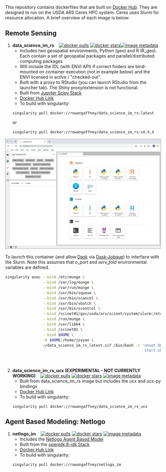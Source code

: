  This repository contains dockerfiles that are built on [Docker Hub](https://hub.docker.com/u/rowangaffney). They are designed to run on the USDA ARS Ceres HPC system. Ceres uses Slurm for resource allocation. A brief overview of each image is below:

## Remote Sensing

1. **data_science_im_rs**&nbsp;&nbsp;&nbsp;&nbsp;[![docker pulls](https://img.shields.io/docker/pulls/rowangaffney/data_science_im_rs.svg)](https://hub.docker.com/r/rowangaffney/data_science_im_rs/) [![docker stars](https://img.shields.io/docker/stars/rowangaffney/data_science_im_rs.svg)](https://hub.docker.com/r/rowangaffney/data_science_im_rs/)[![image metadata](https://images.microbadger.com/badges/image/rowangaffney/data_science_im_rs.svg)](https://microbadger.com/images/rowangaffney/data_science_im_rs "rowangaffney/data_science_im_rs image metadata")
    - Includes two geospatial environments, Python (geo) and R (R_geo). Each contain a set of geospatial packages and parallel/distributed computing packages
    - Will include the IDL (with ENVI API) if correct folders are bind-mounted on container execution (not in example below) and the ENVI licensed in active / "checked-out".
    - Built with a proxy to RStudio (you can launch RStudio from the launcher tab). The Shiny proxy/extension is not functional.
    - Built from [Jupyter Scipy Stack](https://github.com/jupyter/docker-stacks/tree/master/scipy-notebook)
    - [Docker Hub Link](https://hub.docker.com/r/rowangaffney/data_science_im_rs)
    - To build with singularity:
    ```shell
    singularity pull docker://rowangaffney/data_science_im_rs:latest
    ```
    or
    ```shell
    singularity pull docker://rowangaffney/data_science_im_rs:vX.X.X
    ```
  <img src="/readme_images/data_science_im_rs_screenshot.png" width="600">
  
  To launch this container (and allow [Dask](https://distributed.dask.org/en/latest/) via [Dask-Jobque](https://jobqueue.dask.org/en/latest/)) to interface with the Slurm. Note this assumes that *o_port* and *serv_fold* environmental variables are defined.
  ```bash
  singularity exec --bind /etc/munge \
                   --bind /var/log/munge \
                   --bind /var/run/munge \
                   --bind /usr/bin/squeue \
                   --bind /usr/bin/scancel \
                   --bind /usr/bin/sbatch \
                   --bind /usr/bin/scontrol \
                   --bind /scinet01/gov/usda/ars/scinet/system/slurm:/etc/slurm \
                   --bind /run/munge \
                   --bind /usr/lib64 \
                   --bind /scinet01 \
                   --bind $HOME \
                   -H $HOME:/home/jovyan \
                   ~/data_science_im_rs_latest.sif /bin/bash -c 'unset XDG_RUNTIME_DIR && \
                                                                 start.sh jupyter lab --notebook-dir=$serv_fold \
                                                                                      --no-browser --ip=$(hostname -i) \
                                                                                      --port=$o_port'
```

2. **data_science_im_rs_ucx (EXPERIMENTAL - NOT CURRENTLY WORKING)**&nbsp;&nbsp;&nbsp;&nbsp;[![docker pulls](https://img.shields.io/docker/pulls/rowangaffney/data_science_im_rs_ucx.svg)](https://hub.docker.com/r/rowangaffney/data_science_im_rs_ucx/) [![docker stars](https://img.shields.io/docker/stars/rowangaffney/data_science_im_rs_ucx.svg)](https://hub.docker.com/r/rowangaffney/data_science_im_rs_ucx/) [![image metadata](https://images.microbadger.com/badges/image/rowangaffney/data_science_im_rs_ucx.svg)](https://microbadger.com/images/rowangaffney/data_science_im_rs_ucx "rowangaffney/data_science_im_rs_ucx image metadata")
    - Built from data_science_im_rs image but includes the ucx and ucx-py bindings
    - [Docker Hub Link](https://hub.docker.com/r/rowangaffney/data_science_im_rs)
    - To build with singularity:
    ```shell
    singularity pull docker://rowangaffney/data_science_im_rs_ucx

## Agent Based Modeling: Netlogo

1. **netlogo_im**&nbsp;&nbsp;&nbsp;&nbsp;[![docker pulls](https://img.shields.io/docker/pulls/rowangaffney/netlogo_im.svg)](https://hub.docker.com/r/rowangaffney/netlogo_im1/) [![docker stars](https://img.shields.io/docker/stars/rowangaffney/netlogo_im.svg)](https://hub.docker.com/r/rowangaffney/netlogo_im/) [![image metadata](https://images.microbadger.com/badges/image/rowangaffney/netlogo_im.svg)](https://microbadger.com/images/rowangaffney/netlogo_im "rowangaffney/netlogo_im image metadata")
    - Includes the [Netlogo Agent Based Model](https://ccl.northwestern.edu/netlogo/)
    - Built from the [openjdk:8-jdk Stack](https://github.com/docker-library/docs/blob/master/openjdk/README.md#supported-tags-and-respective-dockerfile-links)
    - [Docker Hub Link](https://hub.docker.com/repository/docker/rowangaffney/netlogo_im)
    - To build with singularity:
    ```shell
    singularity pull docker://rowangaffney/netlogo_im
    ```
